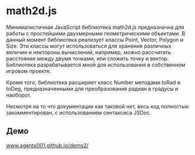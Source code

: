 # math2d.js

  Минималистичная JavaScript библиотека math2d.js предназначна для работы с простейшими двухмерными геометрическими объектами. В данный момент библиотека реализует классы Point, Vector, Polygon и Size. Эти классы могут использоваться для хранения различных величин и некторохы вычислений, например, можно рассчитать расстояние между двумя точками, или сложить точку и вектор. Библиотека разрабатывается мной для использования в собственном игровом проекте. 
  
  Кроме того, библиотека расширяет класс Number методами toRad и toDeg, предназначенными для преобразования радиан в градусы и наоборот. 
  
  Несмотря на то что документации как таковой нет, весь код полностью закомментирован, с использованием синтаксиса JSDoc.
 
 ## Демо
www.agentx001.github.io/demo2/
